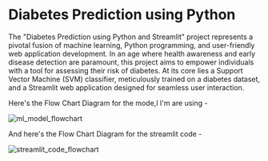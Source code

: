 # Diabetes Prediction using Python
The "Diabetes Prediction using Python and Streamlit" project represents a pivotal fusion of machine learning, Python programming, and user-friendly web application development. In an age where health awareness and early disease detection are paramount, this project aims to empower individuals with a tool for assessing their risk of diabetes. At its core lies a Support Vector Machine (SVM) classifier, meticulously trained on a diabetes dataset, and a Streamlit web application designed for seamless user interaction.

Here's the Flow Chart Diagram for the mode,l I'm are using -

![ml_model_flowchart](https://github.com/avii1403/Diabetes_Prediction_using_Python/assets/142523327/cf4c9507-6593-4324-9186-75eae9619381)

And here's the Flow Chart Diagram for the streamlit code -

![streamlit_code_flowchart](https://github.com/avii1403/Diabetes_Prediction_using_Python/assets/142523327/a028bd15-08f6-497e-bd63-fda4cce82c35)
